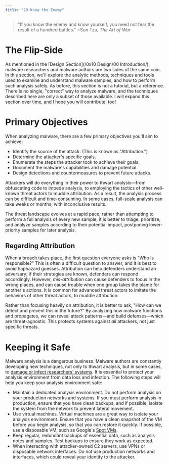 ```yaml
---
title: "20 Know the Enemy"
---
```


> "If you know the enemy and know yourself, you need not fear the result of a hundred battles." ~Sun Tzu, _The Art of War_

# The Flip-Side

As mentioned in the [Design Section](/0x10 Design/00 Introduction/), malware researchers and malware authors are two sides of the same coin. In this section, we'll explore the analytic methods, techniques and tools used to examine and understand malware samples, and how to perform such analysis safely. As before, this section is not a tutorial, but a reference. There is no single, "correct" way to analyze malware, and the techniques described here are only a subset of those available. I will expand this section over time, and I hope you will contribute, too!

# Primary Objectives

When analyzing malware, there are a few primary objectives you'll aim to achieve:

* Identify the source of the attack. (This is known as "Attribution.")
* Determine the attacker's specific goals.
* Enumerate the steps the attacker took to achieve their goals.
* Document the malware's capabilities and damage potential.
* Design detections and countermeasures to prevent future attacks.

Attackers will do everything in their power to thwart analysis—from obfuscating code to impede analysis, to employing the tactics of other well-known threat actors to muddle attribution. As a result, the analysis process can be difficult and time-consuming. In some cases, full-scale analysis can take weeks or months, with inconclusive results.

The threat landscape evolves at a rapid pace; rather than attempting to perform a full analysis of every new sample, it is better to triage, prioritize, and analyze samples according to their potential impact, postponing lower-priority samples for later analysis.

## Regarding Attribution

When a breach takes place, the first question everyone asks is "Who is responsible?" This is often a difficult question to answer, and it is best to avoid haphazard guesses. Attribution can help defenders understand an adversary; if their strategies are known, defenders can respond accordingly. However, _mis-attribution_ can cause defenders to focus in the wrong places, and can cause trouble when one group takes the blame for another's actions. It is common for advanced threat actors to imitate the behaviors of other threat actors, to muddle attribution.

Rather than focusing heavily on attribution, it is better to ask, "How can we detect and prevent this in the future?" By analyzing how malware functions and propagates, we can reveal attack patterns—and build defenses—which are threat-agnostic. This protects systems against _all_ attackers, not just specific threats.

# Keeping it Safe

Malware analysis is a dangerous business. Malware authors are constantly developing new techniques, not only to thwart analysis, but in some cases, to [damage or infect researchers' systems](https://blog.google/threat-analysis-group/new-campaign-targeting-security-researchers/). It is essential to protect your analysis environment from data loss and infection. The following steps will help you keep your analysis environment safe:

* Maintain a dedicated analysis environment. Do not perform analysis on your production networks and systems. If you must perform analysis in production, ensure that you have clean backups, and if possible, isolate the system from the network to prevent lateral movement.
* Use virtual machines. Virtual machines are a great way to isolate your analysis environment. Ensure that you have a clean snapshot of the VM before you begin analysis, so that you can restore it quickly. If possible, use a disposable VM, such as Google's [Spot VMs](https://cloud.google.com/spot-vms).
* Keep regular, redundant backups of essential data, such as analysis notes and samples. Test backups to ensure they work as expected.
* When interacting with attacker-owned C2 servers, use VPNs or disposable network interfaces. Do not use production networks and interfaces, which could reveal your identity to the attacker.